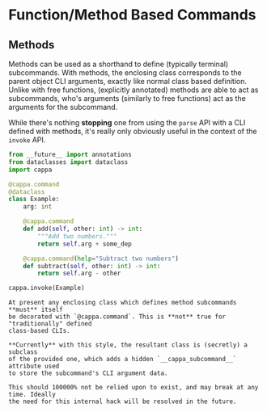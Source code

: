 # Function/Method Based Commands

## Methods

Methods can be used as a shorthand to define (typically terminal) subcommands.
With methods, the enclosing class corresponds to the parent object CLI arguments,
exactly like normal class based definition. Unlike with free functions, (explicitly
annotated) methods are able to act as subcommands, who's arguments (similarly to free functions)
act as the arguments for the subcommand.

While there's nothing **stopping** one from using the `parse` API with a CLI defined
with methods, it's really only obviously useful in the context of the `invoke` API.

```python
from __future__ import annotations
from dataclasses import dataclass
import cappa

@cappa.command
@dataclass
class Example:
    arg: int

    @cappa.command
    def add(self, other: int) -> int:
        """Add two numbers."""
        return self.arg + some_dep

    @cappa.command(help="Subtract two numbers")
    def subtract(self, other: int) -> int:
        return self.arg - other

cappa.invoke(Example)
```

```{note}
At present any enclosing class which defines method subcommands **must** itself
be decorated with `@cappa.command`. This is **not** true for "traditionally" defined
class-based CLIs.

**Currently** with this style, the resultant class is (secretly) a subclass
of the provided one, which adds a hidden `__cappa_subcommand__` attribute used
to store the subcommand's CLI argument data.

This should 100000% not be relied upon to exist, and may break at any time. Ideally
the need for this internal hack will be resolved in the future.
```
